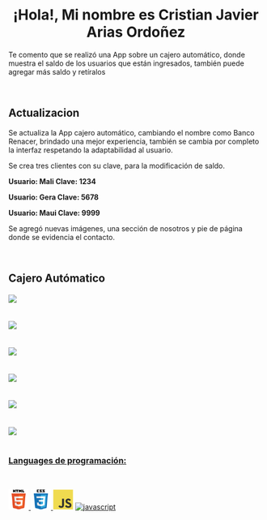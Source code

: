 <h1 align="center">¡Hola!, Mi nombre es Cristian Javier Arias Ordoñez</h1>
<p>Te comento que se realizó una App sobre un cajero automático, donde muestra el saldo de los usuarios que están ingresados, también puede agregar más saldo y retíralos</p>
<br>
<h2>Actualizacion</h2>
<p>Se actualiza la App cajero automático, cambiando el nombre como Banco Renacer, brindado una mejor experiencia, también se cambia por completo la interfaz respetando la adaptabilidad al usuario.</p>
<p>Se crea tres clientes con su clave, para la modificación de saldo.</p>
<strong><p>Usuario: Mali Clave: 1234</p>
<p>Usuario: Gera Clave: 5678</p>
<p>Usuario: Maui Clave: 9999</p></strong>
<p>Se agregó nuevas imágenes, una sección de nosotros y pie de página donde se evidencia el contacto.</p>
<br>
<h2> Cajero Autómatico</h2>
<a href="https://cristian0813.github.io/Cajero-automatico/"><img src="./assets/presentacion/CajeroAutomatico.jpg" width="auto" align="center">
<br>
<br>
<br>
<a href="https://cristian0813.github.io/Cajero-automatico/"><img src="./assets/presentacion/CajeroAutomatico2.jpg" width="auto" align="center">
<br>
<br>
<br>
<a href="https://cristian0813.github.io/Cajero-automatico/"><img src="./assets/presentacion/CajeroAutomatico3.jpg" width="auto" align="center">
<br>
<br>
<br>
<a href="https://cristian0813.github.io/Cajero-automatico/"><img src="./assets/presentacion/CajeroAutomatico4.jpg" width="auto" align="center">
<br>
<br>
<br>
<a href="https://cristian0813.github.io/Cajero-automatico/"><img src="./assets/presentacion/CajeroAutomatico5.jpg" width="auto" align="center">
<br>
<br>
<br>
<a href="https://cristian0813.github.io/Cajero-automatico/"><img src="./assets/presentacion/CajeroAutomatico6.jpg" width="auto" align="center">
<br>
<br>
<h3 align="left">Languages de programación:</h3>
<br>
<p align="left"> <a href="https://www.w3schools.com/html/" target="_blank" rel="noreferrer"> <img src="https://raw.githubusercontent.com/devicons/devicon/master/icons/html5/html5-original-wordmark.svg" alt="html5" width="40" height="40"/></a><a href="https://www.w3schools.com/css/" target="_blank" rel="noreferrer"> <img src="https://raw.githubusercontent.com/devicons/devicon/master/icons/css3/css3-original-wordmark.svg" alt="css3" width="40" height="40"/></a><a href="https://developer.mozilla.org/en-US/docs/Web/JavaScript" target="_blank" rel="noreferrer"> <img src="https://raw.githubusercontent.com/devicons/devicon/master/icons/javascript/javascript-original.svg" alt="javascript" width="40" height="40"/></a>     <a href="https://getbootstrap.com/" target="_blank" rel="noreferrer"> <img src="https://raw.githubusercontent.com/Cristian0813/devicon/master/icons/bootstrap/bootstrap-original-wordmark.svg" alt="javascript" width="40" height="40"/></a>  

</p>
